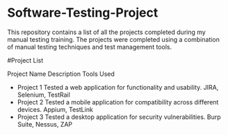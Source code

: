 # Software-Testing-Project

This repository contains a list of all the projects completed during my manual testing training. The projects were completed using a combination of manual testing techniques and test management tools.

#Project List

Project Name	Description	Tools Used
- Project 1	Tested a web application for functionality and usability.	JIRA, Selenium, TestRail
- Project 2	Tested a mobile application for compatibility across different devices.	Appium, TestLink
- Project 3	Tested a desktop application for security vulnerabilities.	Burp Suite, Nessus, ZAP
